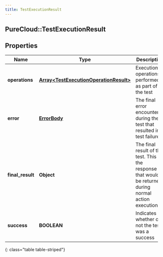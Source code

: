 ```yaml
---
title: TestExecutionResult
---
```

## PureCloud::TestExecutionResult

## Properties

|Name | Type | Description | Notes|
|------------ | ------------- | ------------- | -------------|
| **operations** | [**Array&lt;TestExecutionOperationResult&gt;**](TestExecutionOperationResult.html) | Execution operations performed as part of the test | [optional] |
| **error** | [**ErrorBody**](ErrorBody.html) | The final error encountered during the test that resulted in test failure | [optional] |
| **final_result** | **Object** | The final result of the test. This is the response that would be returned during normal action execution | [optional] |
| **success** | **BOOLEAN** | Indicates whether or not the test was a success | [optional] |
{: class="table table-striped"}


